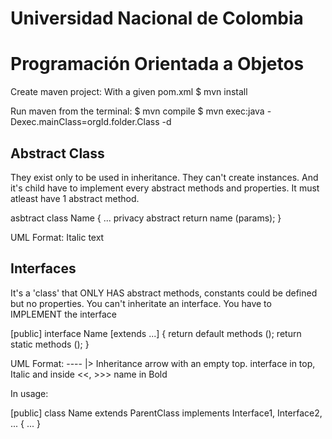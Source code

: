 # Universidad Nacional de Colombia
# Programación Orientada a Objetos

Create maven project:
With a given pom.xml
$ mvn install

Run maven from the terminal:
$ mvn compile
$ mvn exec:java -Dexec.mainClass=orgId.folder.Class -d

## Abstract Class

They exist only to be used in inheritance. They can't create instances.
And it's child have to implement every abstract methods and properties.
It must atleast have 1 abstract method.

asbtract class Name {
	...
	privacy abstract return name (params);
}

UML Format: Italic text

## Interfaces 

It's a 'class' that ONLY HAS abstract methods, constants could be defined but no properties.
You can't inheritate an interface. You have to IMPLEMENT the interface

[public] interface Name [extends ...] {
	return default methods ();
	return static methods ();
}

UML Format: 
	---- |> Inheritance arrow with an empty top.
	interface in top, Italic and inside <<, >>>
	name in Bold

In usage:

[public] class Name extends ParentClass implements Interface1, Interface2, ... { ... }

